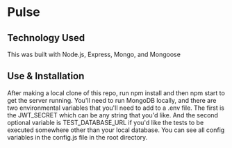 # Pulse

## Technology Used
This was built with Node.js, Express, Mongo, and Mongoose

## Use & Installation

After making a local clone of this repo, run npm install and then npm start to get the server running. You'll need to run MongoDB locally, and there are two environmental variables that you'll need to add to a .env file. The first is the JWT_SECRET which can be any string that you'd like. And the second optional variable is TEST_DATABASE_URL if you'd like the tests to be executed somewhere other than your local database. You can see all config variables in the config.js file in the root directory.
